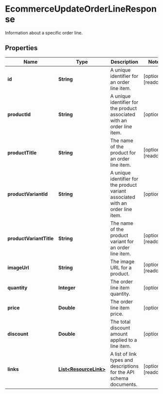 

# EcommerceUpdateOrderLineResponse

Information about a specific order line.

## Properties

| Name | Type | Description | Notes |
|------------ | ------------- | ------------- | -------------|
|**id** | **String** | A unique identifier for an order line item. |  [optional] [readonly] |
|**productId** | **String** | A unique identifier for the product associated with an order line item. |  [optional] |
|**productTitle** | **String** | The name of the product for an order line item. |  [optional] [readonly] |
|**productVariantId** | **String** | A unique identifier for the product variant associated with an order line item. |  [optional] |
|**productVariantTitle** | **String** | The name of the product variant for an order line item. |  [optional] [readonly] |
|**imageUrl** | **String** | The image URL for a product. |  [optional] [readonly] |
|**quantity** | **Integer** | The order line item quantity. |  [optional] |
|**price** | **Double** | The order line item price. |  [optional] |
|**discount** | **Double** | The total discount amount applied to a line item. |  [optional] |
|**links** | [**List&lt;ResourceLink&gt;**](ResourceLink.md) | A list of link types and descriptions for the API schema documents. |  [optional] [readonly] |



